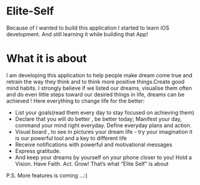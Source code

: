 # Elite-Self
Because of I wanted to build this application I started to learn iOS development. And still learning it while building that App!
# What it is about

I am developing this application  to help people make dream come true and  retrain the way they think and to think more positive things.Create good mind habits.
I strongly believe if we listed our dreams, visualise them often and do even little steps toward our desired things in life,  dreams can be achieved !
Here everything to change life for the better:
- List your goals(read them every day to stay focused on achieving them)
- Declare that you will do better , be better today; Manifest your day, command your mind right everyday. Define everyday plans and action.
- Visual board , to see in pictures your dream life - try your imagination it is our powerful tool and a key to different life
- Receive notifications with powerful  and motivational messages
- Express gratitude.
- And keep your dreams by yourself on your phone closer to you!
Hold a Vision. Have Faith. Act. Grow!
That’s what “Elite Self” is about

P.S. More features is coming ...:)
